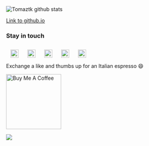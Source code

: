<!-- ### Hi there 👋 -->

<!--
### Hi there <img src="https://media.giphy.com/media/hvRJCLFzcasrR4ia7z/giphy.gif" width="25px">
-->
<br />
<br />
<!--
<a href="https://twitter.com/tomaz_tsql">
  <img align="left" alt="Tomaz Kastrun | Twitter" width="22px" src="https://raw.githubusercontent.com/peterthehan/peterthehan/master/assets/twitter.svg" />
</a>
<a href="https://www.linkedin.com/in/tomaztsql/">
  <img align="left" alt="Tomaz's LinkedIN" width="22px" src="https://raw.githubusercontent.com/peterthehan/peterthehan/master/assets/linkedin.svg" />
</a>
<a href="https://open.spotify.com/user/">
  <img align="left" alt="Tomaz's Spotify" width="22px" src="https://raw.githubusercontent.com/peterthehan/peterthehan/master/assets/spotify.svg" />
</a> -->


![Tomaztk github stats](https://github-readme-stats.vercel.app/api?username=tomaztk) 


<!-- ![Top Langs](https://github-readme-stats.vercel.app/api/top-langs/?username=tomaztk&layout=compact) -->

<!--
**tomaztk/tomaztk** is a ✨ _special_ ✨ repository because its `README.md` (this file) appears on your GitHub profile.


Here are some ideas to get you started:

- 🔭 I’m currently working on ...
- 🌱 I’m currently learning ...
- 👯 I’m looking to collaborate on ...
- 🤔 I’m looking for help with ...
- 💬 Ask me about ...
- 📫 How to reach me: ...
- 😄 Pronouns: ...
- ⚡ Fun fact: ...
-->

[Link to github.io](https://tomaztk.github.io/)


### Stay in touch

[<img align="left" alt="Blog" width="22px" src="https://cdn.jsdelivr.net/npm/simple-icons@3.13.0/icons/wordpress.svg" style="margin: 12px;"/>](https://tomaztsql.wordpress.com/)
[<img align="left" alt="LinkedIn" width="22px" src="https://cdn.jsdelivr.net/npm/simple-icons@v3/icons/linkedin.svg"  style="margin: 12px;"/>](https://www.linkedin.com/in/tomaztsql)
[<img align="left" alt="Email" width="22px" src="https://cdn.jsdelivr.net/npm/simple-icons@v3/icons/gmail.svg"  style="margin: 12px;"/>](mailto:tomaztsql@gmail.com)
[<img align="left" alt="Twitter" width="22px" src="https://cdn.jsdelivr.net/npm/simple-icons@3.13.0/icons/twitter.svg" style="margin: 12px;" />](https://twitter.com/tomaz_tsql)
[<img align="left" alt="Github" width="22px" src="https://cdn.jsdelivr.net/npm/simple-icons@3.13.0/icons/github.svg" style="margin: 12px;" />](https://github.com/tomaztk)



<br />
<br />

Exchange a like and thumbs up for an Italian espresso 😄
<br />

<a href="https://www.buymeacoffee.com/tomazkastrun" target="_blank"><img src="https://cdn.buymeacoffee.com/buttons/v2/default-red.png" alt="Buy Me A Coffee" width="150" ></a>

![](https://visitor-badge.glitch.me/badge?page_id=tomaztk.tomaztk)

